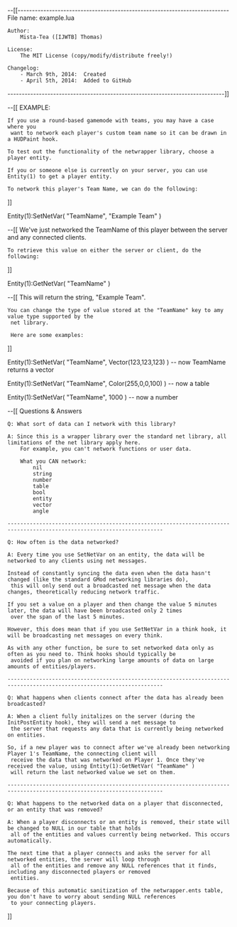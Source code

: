 --[[--------------------------------------------------------------------------
	File name:
		example.lua
	
	Author:
		Mista-Tea ([IJWTB] Thomas)
	
	License:
		The MIT License (copy/modify/distribute freely!)
		
	Changelog:
		- March 9th, 2014:	Created
		- April 5th, 2014:	Added to GitHub
----------------------------------------------------------------------------]]

--[[
	EXAMPLE:
	 
	If you use a round-based gamemode with teams, you may have a case where you 
	 want to network each player's custom team name so it can be drawn in a HUDPaint hook.
	
	To test out the functionality of the netwrapper library, choose a player entity.
	
	If you or someone else is currently on your server, you can use Entity(1) to get a player entity.
	
	To network this player's Team Name, we can do the following:
]]

Entity(1):SetNetVar( "TeamName", "Example Team" )

--[[
	We've just networked the TeamName of this player between the server and any connected clients.
	
	To retrieve this value on either the server or client, do the following:
]]

Entity(1):GetNetVar( "TeamName" )

--[[
	This will return the string, "Example Team".
	
	You can change the type of value stored at the "TeamName" key to amy value type supported by the
	 net library.
	 
	 Here are some examples:
]]

Entity(1):SetNetVar( "TeamName", Vector(123,123,123) ) -- now TeamName returns a vector

Entity(1):SetNetVar( "TeamName", Color(255,0,0,100) ) -- now a table

Entity(1):SetNetVar( "TeamName", 1000 ) -- now a number

--[[	Questions & Answers
	
	Q: What sort of data can I network with this library?
	
	A: Since this is a wrapper library over the standard net library, all limitations of the net library apply here.
		For example, you can't network functions or user data.
		
		What you CAN network:
			nil
			string
			number
			table
			bool
			entity
			vector
			angle
	
	-----------------------------------------------------------------------------------------------------------------------
	
	Q: How often is the data networked?
	
	A: Every time you use SetNetVar on an entity, the data will be networked to any clients using net messages.
	
	Instead of constantly syncing the data even when the data hasn't changed (like the standard GMod networking libraries do),
	 this will only send out a broadcasted net message when the data changes, theoretically reducing network traffic.
	 
	If you set a value on a player and then change the value 5 minutes later, the data will have been broadcasted only 2 times
	 over the span of the last 5 minutes.
	
	However, this does mean that if you use SetNetVar in a think hook, it will be broadcasting net messages on every think.
	
	As with any other function, be sure to set networked data only as often as you need to. Think hooks should typically be
	 avoided if you plan on networking large amounts of data on large amounts of entities/players.
	
	-----------------------------------------------------------------------------------------------------------------------
	
	Q: What happens when clients connect after the data has already been broadcasted?

	A: When a client fully initalizes on the server (during the InitPostEntity hook), they will send a net message to
	 the server that requests any data that is currently being networked on entities.
	 
	So, if a new player was to connect after we've already been networking Player 1's TeamName, the connecting client will
	 receive the data that was networked on Player 1. Once they've received the value, using Entity(1):GetNetVar( "TeamName" )
	 will return the last networked value we set on them.
	 
	-----------------------------------------------------------------------------------------------------------------------
	 
	Q: What happens to the networked data on a player that disconnected, or an entity that was removed?
	
	A: When a player disconnects or an entity is removed, their state will be changed to NULL in our table that holds
	 all of the entities and values currently being networked. This occurs automatically.
	
	The next time that a player connects and asks the server for all networked entities, the server will loop through
	 all of the entities and remove any NULL references that it finds, including any disconnected players or removed 
	 entities.
	 
	Because of this automatic sanitization of the netwrapper.ents table, you don't have to worry about sending NULL references
	 to your connecting players.
]]
